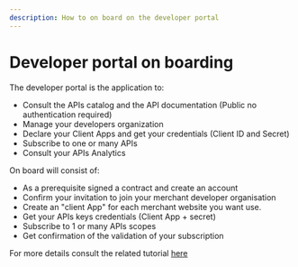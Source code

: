 ```yaml
---
description: How to on board on the developer portal
---
```


# Developer portal on boarding

The developer portal is the application to:

* Consult the APIs catalog and the API documentation (Public no authentication required)
* Manage your developers organization
* Declare your Client Apps and get your credentials (Client ID and Secret)&#x20;
* Subscribe to one or many APIs
* Consult your APIs Analytics

On board will consist of:

* As a prerequisite signed a contract and create an account
* Confirm your invitation to join your merchant developer organisation
* Create an "client App" for each merchant website you want use.
* Get your APIs keys credentials (Client App + secret)
* Subscribe to 1 or many APIs scopes
* Get confirmation of the validation of your subscription&#x20;

For more details consult the related tutorial [here](on-boarding-tutorial.md)

